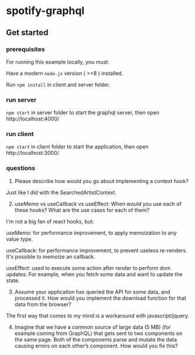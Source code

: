 # spotify-graphql

## Get started

### prerequisites

For running this example locally, you must:

Have a modern `node.js` version ( >=8 ) installed.

Run `npm install` in client and server folder.  

### run server

`npm start` in server folder to start the graphql server, then open http://localhost:4000/

### run client

`npm start` in client folder to start the application, then open http://localhost:3000/

### questions
1. Please describe how would you go about implementing a context hook?

Just like I did with the SearchedArtistContext.

2. useMemo vs useCallback vs useEffect: When would you use each of these hooks? What are the use cases for each of them?

I'm not a big fan of react hooks, but:

useMemo: for performance improvement, to apply memoization to any value type. 

useCallback: for performance improvement, to prevent useless re-renders. It's possible to memoize an callback.
 
useEffect: used to execute some action after render to perform dom updates. For example, when you fetch some data and want to update the state. 


3. Assume your application has queried the API for some data, and processed it. How would you implement the download function for that data from the browser?

The first way that comes to my mind is a workaround with javascript/jquery.

4. Imagine that we have a common source of large data (5 MB) (for example coming from GraphQL) that gets sent to two components on the same page. Both of the components parse and mutate the data causing errors on each other’s component. How would you fix this?